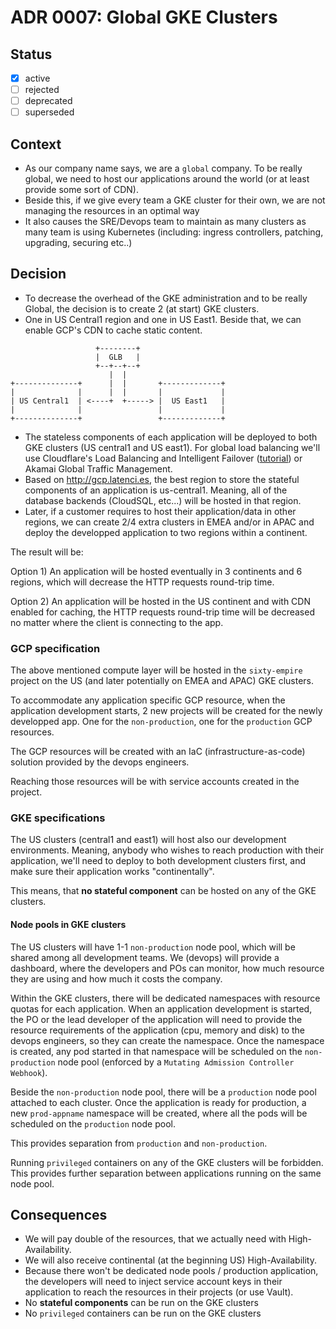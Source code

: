 # ADR 0007: Global GKE Clusters

## Status

- [x] active
- [ ] rejected
- [ ] deprecated
- [ ] superseded

## Context

- As our company name says, we are a `global` company. To be really global, we need to host our applications around the world (or at least provide some sort of CDN).
- Beside this, if we give every team a GKE cluster for their own, we are not managing the resources in an optimal way
- It also causes the SRE/Devops team to maintain as many clusters as many team is using Kubernetes (including: ingress controllers, patching, upgrading, securing etc..)

## Decision

- To decrease the overhead of the GKE administration and to be really Global, the decision is to create 2 (at start) GKE clusters.
- One in US Central1 region and one in US East1. Beside that, we can enable GCP's CDN to cache static content.

```
                   +--------+
                   |  GLB   |
                   +--+--+--+
                      |  |
+--------------+      |  |       +-------------+
|              |      |  |       |             |
| US Central1  | <----+  +-----> |  US East1   |
|              |                 |             |
+--------------+                 +-------------+
```

- The stateless components of each application will be deployed to both GKE clusters (US central1 and US east1). For global load balancing we'll use Cloudflare's Load Balancing and Intelligent Failover ([tutorial](https://support.cloudflare.com/hc/en-us/articles/115000081911-Tutorial-How-to-Set-Up-Load-Balancing-Intelligent-Failover-on-Cloudflare)) or Akamai Global Traffic Management.
- Based on http://gcp.latenci.es, the best region to store the stateful components of an application is us-central1. Meaning, all of the database backends (CloudSQL, etc...) will be hosted in that region.
- Later, if a customer requires to host their application/data in other regions, we can create 2/4 extra clusters in EMEA and/or in APAC and deploy the developped application to two regions within a continent.

The result will be:

Option 1) An application will be hosted eventually in 3 continents and 6 regions, which will decrease the HTTP requests round-trip time.

Option 2) An application will be hosted in the US continent and with CDN enabled for caching, the HTTP requests round-trip time will be decreased no matter where the client is connecting to the app.

### GCP specification

The above mentioned compute layer will be hosted in the `sixty-empire` project on the US (and later potentially on EMEA and APAC) GKE clusters.

To accommodate any application specific GCP resource, when the application development starts, 2 new projects will be created for the newly developped app. One for the `non-production`, one for the `production` GCP resources.

The GCP resources will be created with an IaC (infrastructure-as-code) solution provided by the devops engineers.

Reaching those resources will be with service accounts created in the project.

### GKE specifications

The US clusters (central1 and east1) will host also our development environments. Meaning, anybody who wishes to reach production with their application, we'll need to deploy to both development clusters first, and make sure their application works "continentally".

This means, that **no stateful component** can be hosted on any of the GKE clusters.

#### Node pools in GKE clusters

The US clusters will have 1-1 `non-production` node pool, which will be shared among all development teams. We (devops) will provide a dashboard, where the developers and POs can monitor, how much resource they are using and how much it costs the company.

Within the GKE clusters, there will be dedicated namespaces with resource quotas for each application. When an application development is started, the PO or the lead developer of the application will need to provide the resource requirements of the application (cpu, memory and disk) to the devops engineers, so they can create the namespace. Once the namespace is created, any pod started in that namespace will be scheduled on the `non-production` node pool (enforced by a `Mutating Admission Controller Webhook`).

Beside the `non-production` node pool, there will be a `production` node pool attached to each cluster. Once the application is ready for production, a new `prod-appname` namespace will be created, where all the pods will be scheduled on the `production` node pool.

This provides separation from `production` and `non-production`.

Running `privileged` containers on any of the GKE clusters will be forbidden. This provides further separation between applications running on the same node pool.

## Consequences

- We will pay double of the resources, that we actually need with High-Availability.
- We will also receive continental (at the beginning US) High-Availability.
- Because there won't be dedicated node pools / production application, the developers will need to inject service account keys in their application to reach the resources in their projects (or use Vault).
- No **stateful components** can be run on the GKE clusters
- No `privileged` containers can be run on the GKE clusters
